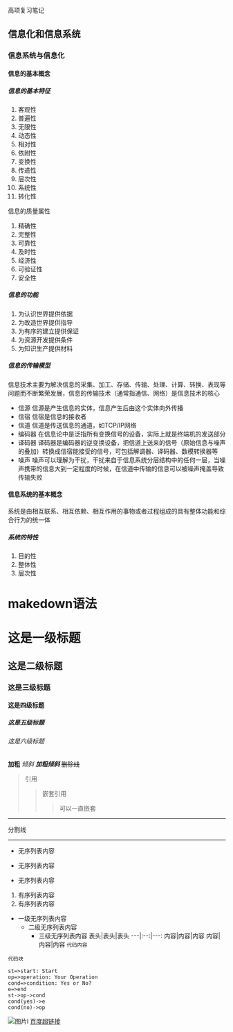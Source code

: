 高项复习笔记

## 信息化和信息系统
### 信息系统与信息化
#### 信息的基本概念
##### 信息的基本特征
1. 客观性
2. 普遍性
3. 无限性
4. 动态性
5. 相对性
6. 依附性
7. 变换性
8. 传递性
9. 层次性
10. 系统性
11. 转化性

信息的质量属性
1. 精确性
2. 完整性
3. 可靠性
4. 及时性
5. 经济性
6. 可验证性
7. 安全性

##### 信息的功能
1. 为认识世界提供依据
2. 为改造世界提供指导
3. 为有序的建立提供保证
4. 为资源开发提供条件
5. 为知识生产提供材料

##### 信息的传输模型
信息技术主要为解决信息的采集、加工、存储、传输、处理、计算、转换、表现等问题而不断繁荣发展，信息的传输技术（通常指通信、网络）是信息技术的核心
- 信源
信源是产生信息的实体，信息产生后由这个实体向外传播
- 信宿
信宿是信息的接收者
- 信道
信道是传送信息的通道，如TCP/IP网络
- 编码器
在信息论中是泛指所有变换信号的设备，实际上就是终端机的发送部分
- 译码器
译码器是编码器的逆变换设备，把信道上送来的信号（原始信息与噪声的叠加）转换成信宿能接受的信号，可包括解调器、译码器、数模转换器等
- 噪声
噪声可以理解为干扰，干扰来自于信息系统分层结构中的任何一层，当噪声携带的信息大到一定程度的时候，在信道中传输的信息可以被噪声掩盖导致传输失败

#### 信息系统的基本概念
系统是由相互联系、相互依赖、相互作用的事物或者过程组成的具有整体功能和综合行为的统一体
##### 系统的特性
1. 目的性
2. 整体性
3. 层次性

# makedown语法
# 这是一级标题
## 这是二级标题
### 这是三级标题
#### 这是四级标题
##### 这是五级标题
###### 这是六级标题
**加粗**
*倾斜*
***加粗倾斜***
~~删除线~~
>引用
>>嵌套引用
>>
>>>可以一直嵌套
-----------
分割线
**********
- 无序列表内容
+ 无序列表内容
* 无序列表内容
1. 有序列表内容
2. 有序列表内容
- 一级无序列表内容
   - 二级无序列表内容   
      - 三级无序列表内容
表头|表头|表头
---|:--:|---:
内容|内容|内容
内容|内容|内容
`代码内容`
```
代码块
```
```flow
st=>start: Start
op=>operation: Your Operation
cond=>condition: Yes or No?
e=>end
st->op->cond
cond(yes)->e
cond(no)->op
```
![图片l](http://pic1.win4000.com/pic/1/5b/fca0cf1fd6.jpg "美女")
[百度超链接](https://www.baidu.com)